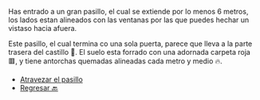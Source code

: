 Has entrado a un gran pasillo, el cual se extiende por lo menos 6 metros, los lados estan alineados con las ventanas por las que puedes hechar un vistaso hacia afuera.

Este pasillo, el cual termina co una sola puerta, parece que lleva a la parte trasera del castillo 🏰. El suelo esta forrado con una adornada carpeta roja 🟥, y tiene antorchas quemadas alineadas cada metro y medio 🔥.

- [Atravezar el pasillo](5-DA.md)
- [Regresar 🔙](3-A.md)
